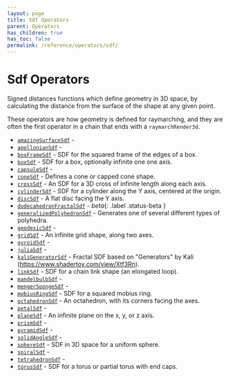 ```yaml
---
layout: page
title: Sdf Operators
parent: Operators
has_children: true
has_toc: false
permalink: /reference/operators/sdf/
---
```


# Sdf Operators

Signed distances functions which define geometry in 3D space, by calculating
the distance from the surface of the shape at any given point.

These operators are how geometry is defined for raymarching, and they are
often the first operator in a chain that ends with a `raymarchRender3d`.

* [`amazingSurfaceSdf`](amazingSurfaceSdf/) - 
* [`apollonianSdf`](apollonianSdf/) - 
* [`boxFrameSdf`](boxFrameSdf/) - SDF for the squared frame of the edges of a box.
* [`boxSdf`](boxSdf/) - SDF for a box, optionally infinite one one axis.
* [`capsuleSdf`](capsuleSdf/) - 
* [`coneSdf`](coneSdf/) - Defines a cone or capped cone shape.
* [`crossSdf`](crossSdf/) - An SDF for a 3D cross of infinite length along each axis.
* [`cylinderSdf`](cylinderSdf/) - SDF for a cylinder along the Y axis, centered at the origin.
* [`discSdf`](discSdf/) - A flat disc facing the Y axis.
* [`dodecahedronFractalSdf`](dodecahedronFractalSdf/) -  *beta*{: .label .status-beta }
* [`generalizedPolyhedronSdf`](generalizedPolyhedronSdf/) - Generates one of several different types of polyhedra.
* [`geodesicSdf`](geodesicSdf/) - 
* [`gridSdf`](gridSdf/) - An infinite grid shape, along two axes.
* [`gyroidSdf`](gyroidSdf/) - 
* [`juliaSdf`](juliaSdf/) - 
* [`kaliGeneratorSdf`](kaliGeneratorSdf/) - Fractal SDF based on "Generators" by Kali (https://www.shadertoy.com/view/Xtf3Rn).
* [`linkSdf`](linkSdf/) - SDF for a chain link shape (an elongated loop).
* [`mandelbulbSdf`](mandelbulbSdf/) - 
* [`mengerSpongeSdf`](mengerSpongeSdf/) - 
* [`mobiusRingSdf`](mobiusRingSdf/) - SDF for a squared mobius ring.
* [`octahedronSdf`](octahedronSdf/) - An octahedron, with its corners facing the axes.
* [`petalSdf`](petalSdf/) - 
* [`planeSdf`](planeSdf/) - An infinite plane on the x, y, or z axis.
* [`prismSdf`](prismSdf/) - 
* [`pyramidSdf`](pyramidSdf/) - 
* [`solidAngleSdf`](solidAngleSdf/) - 
* [`sphereSdf`](sphereSdf/) - SDF in 3D space for a uniform sphere.
* [`spiralSdf`](spiralSdf/) - 
* [`tetrahedronSdf`](tetrahedronSdf/) - 
* [`torusSdf`](torusSdf/) - SDF for a torus or partial torus with end caps.
